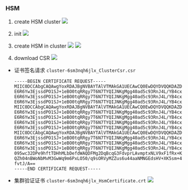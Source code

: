 
### HSM
1. create HSM cluster
![](http://tvax1.sinaimg.cn/large/006gDTsUgy1g9n1kis9fdj311v09iq3o.jpg)

2. init
![](http://tvax4.sinaimg.cn/large/006gDTsUgy1g9n1m18tm9j311x0ee407.jpg)

3. create HSM in cluster
![](http://tvax1.sinaimg.cn/large/006gDTsUgy1g9n1n1biv2j311x0cp3zp.jpg)
![](http://tva3.sinaimg.cn/large/006gDTsUgy1g9n1o9ubp7j311w0er75v.jpg)

4. download CSR
![](http://tvax1.sinaimg.cn/large/006gDTsUgy1g9n1vtz6suj311x0fo75n.jpg)

- 证书签名请求 `cluster-6sm3nqh6jlx_ClusterCsr.csr`
  ```
  -----BEGIN CERTIFICATE REQUEST-----
  MIIC0DCCAbgCAQAwgYoxRDAJBgNVBAYTAlVTMAkGA1UECAwCQ0EwDQYDVQQKDAZD
  E6R6Yw3EjssdPO1SJ+1eBO0tqRRgy7T6N7TYQIJNKgMgg40ad5c93RnJ4L/YB4cx
  E6R6Yw3EjssdPO1SJ+1eBO0tqRRgy7T6N7TYQIJNKgMgg40ad5c93RnJ4L/YB4cx
  E6R6Yw3EjssdPO1SJ+1eBO0tqRRgy7T6N7TYQIJNKgMgg40ad5c93RnJ4L/YB4cx
  MIIC0DCCAbgCAQAwgYoxRDAJBgNVBAYTAlVTMAkGA1UECAwCQ0EwDQYDVQQKDAZD
  E6R6Yw3EjssdPO1SJ+1eBO0tqRRgy7T6N7TYQIJNKgMgg40ad5c93RnJ4L/YB4cx
  E6R6Yw3EjssdPO1SJ+1eBO0tqRRgy7T6N7TYQIJNKgMgg40ad5c93RnJ4L/YB4cx
  E6R6Yw3EjssdPO1SJ+1eBO0tqRRgy7T6N7TYQIJNKgMgg40ad5c93RnJ4L/YB4cx
  E6R6Yw3EjssdPO1SJ+1eBO0tqRRgy7T6N7TYQIJNKgMgg40ad5c93RnJ4L/YB4cx
  MIIC0DCCAbgCAQAwgYoxRDAJBgNVBAYTAlVTMAkGA1UECAwCQ0EwDQYDVQQKDAZD
  E6R6Yw3EjssdPO1SJ+1eBO0tqRRgy7T6N7TYQIJNKgMgg40ad5c93RnJ4L/YB4cx
  E6R6Yw3EjssdPO1SJ+1eBO0tqRRgy7T6N7TYQIJNKgMgg40ad5c93RnJ4L/YB4cx
  E6R6Yw3EjssdPO1SJ+1eBO0tqRRgy7T6N7TYQIJNKgMgg40ad5c93RnJ4L/YB4cx
  095wc32DPe9hftTDHhMLbDefdWAQDFMg2DqBcqG3FdvprLAvmptxNLV9xF1fRx+K
  QZh04nBWoNbMvM3GwWq9m6PxLO50/q9sORVyMZZus6u44aaNMNGEdsHV+XK5sm+4
  fvtJ/A==
  -----END CERTIFICATE REQUEST-----
  ```
- 集群验证证书 `cluster-6sm3nqh6jlx_HsmCertificate.crt`
  ![](http://tva4.sinaimg.cn/large/006gDTsUgy1g9n20h3lkjj30d10gaq3e.jpg)
